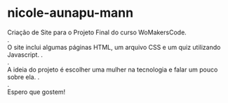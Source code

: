 # nicole-aunapu-mann
Criação de Site para o Projeto Final do curso WoMakersCode.<br>.<br>
O site inclui algumas páginas HTML, um arquivo CSS e um quiz utilizando Javascript. .<br>.<br>
A ideia do projeto é escolher uma mulher na tecnologia e falar um pouco sobre ela. .<br>.<br>
Espero que gostem!
